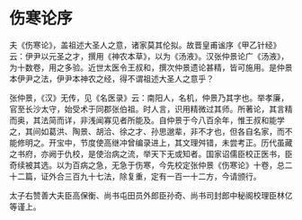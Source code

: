 # 伤寒论序

夫《伤寒论》，盖祖述大圣人之意，诸家莫其伦拟。故晋皇甫谧序《甲乙针经》云：伊尹以元圣之才，撰用《神农本草》，以为《汤液》。汉张仲景论广《汤液》，为十数卷，用之多验。近世太医令王叔和，撰次仲景遗论甚精，皆可施用。是仲景本伊尹之法，伊尹本神农之经，得不谓祖述大圣人之意乎？

张仲景，《汉》无传，见《名医录》云：南阳人，名机，仲景乃其字也。举孝廉，官至长沙太守，始受术于同郡张伯祖。时人言，识用精微过其师。所著论，其言精而奥，其法简而详，非浅闻寡见者所能及。自仲景于今八百余年，惟王叔和能学之，其间如葛洪、陶景、胡洽、徐之才、孙思邈辈，非不才也，但各自名家，而不能修明之。开宝中，节度使高继冲曾编录进上，其文理舛错，未尝考正。历代虽藏之书府，亦阙于仇校，是使治病之流，举天下无或知者。国家诏儒臣校正医书，臣奇续被其选。以为百病之急，无急于伤寒，今先校定张仲景《伤寒论》十卷，总二十二篇，证外合三百九十七法，除复重，定有一百一十二方，今请颁行。

太子右赞善大夫臣高保衡、尚书屯田员外郎臣孙奇、尚书司封郎中秘阁校理臣林亿等谨上。